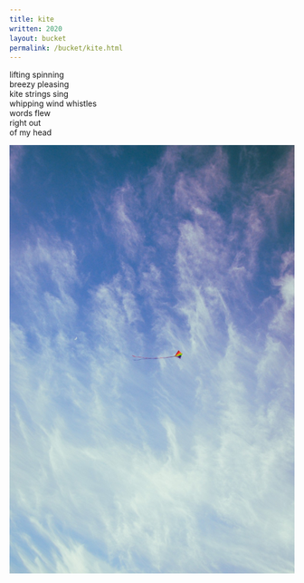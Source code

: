 ```yaml
---
title: kite
written: 2020
layout: bucket
permalink: /bucket/kite.html
---
```


lifting spinning  
breezy pleasing  
kite strings sing  
whipping wind whistles  
words flew  
right out  
of my head


!["kite"](/assets/images/bucket/kite.jpg "kite")  
